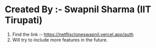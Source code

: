 # Created By :- Swapnil Sharma (IIT Tirupati)
1. Find the link :- https://netflixcloneswapnil.vercel.app/auth
2. Will try to include more features in the future.
